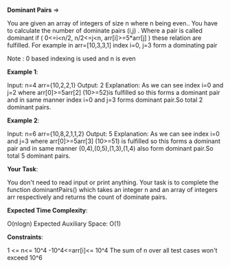 **Dominant Pairs** =>

You are given an array of integers of size n where n being even.. You have to calculate the number of dominate pairs (i,j) . Where a pair is called dominant if ( 0<=i<n/2, n/2<=j<n, arr[i]>=5*arr[j] ) these relation are fulfilled. For example in arr=[10,3,3,1] index i=0, j=3 form a dominating pair

Note : 0 based indexing is used and n is even

**Example 1**:

Input: n=4 arr={10,2,2,1} 
Output: 2 
Explanation: As we can see index i=0 and j=2 where arr[0]>=5arr[2] (10>=52)is fulfilled so this forms a dominant pair and in same manner index i=0 and j=3 forms dominant pair.So total 2 dominant pairs. 

**Example 2**:

Input: n=6 arr={10,8,2,1,1,2} 
Output: 5 
Explanation: As we can see index i=0 and j=3 where arr[0]>=5arr[3] (10>=51) is fulfilled so this forms a dominant pair and in same manner (0,4),(0,5),(1,3),(1,4) also form dominant pair.So total 5 dominant pairs. 

**Your Task**: 

You don't need to read input or print anything. Your task is to complete the function dominantPairs() which takes an integer n and an array of integers arr respectively and returns the count of dominate pairs.

**Expected Time Complexity**: 

O(nlogn) Expected Auxiliary Space: O(1)

**Constraints**: 

1 <= n<= 10^4 -10^4<=arr[i]<= 10^4 The sum of n over all test cases won't exceed 10^6